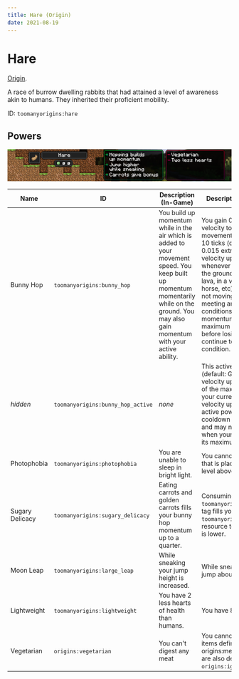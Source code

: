 ```yaml
---
title: Hare (Origin)
date: 2021-08-19
---
```

# Hare

[Origin](../../origins.md).

A race of burrow dwelling rabbits that had attained a level of awareness akin to humans. They inherited their proficient mobility.

ID: `toomanyorigins:hare`

## Powers

![Hare](../../../../images/tmoHareBanner.png)

Name | ID | Description (In-Game) | Description (Detailed)
-----|----|-----------------------|------------------------
Bunny Hop | `toomanyorigins:bunny_hop` | You build up momentum while in the air which is added to your movement speed. You keep built up momentum momentarily while on the ground. You may also gain momentum with your active ability. | You gain 0.00025 velocity to your current movement direction every 10 ticks (capped at 0.015 extra velocity / 60 velocity updates) whenever you aren't on the ground, in water, in lava, in a vehicle (boat, horse, etc), fall flying or not moving at all. Upon meeting any of these conditions you keep your momentum for a maximum of 4 ticks before losing it if you continue to meet the condition.
*hidden* | `toomanyorigins:bunny_hop_active` | *none* | This active power (default: G) adds 10 velocity updates (16.67% of the maximum (60)) to your current amount of velocity updates. This active power has a cooldown of 30 seconds and may not be used when your velocity is at its maximum value.
Photophobia | `toomanyorigins:photophobia` | You are unable to sleep in bright light. | You cannot sleep in a bed that is placed in a light level above 9.
Sugary Delicacy | `toomanyorigins:sugary_delicacy` | Eating carrots and golden carrots fills your bunny hop momentum up to a quarter. | Consuming items in the `toomanyorigins:carrots` tag fills your `toomanyorigins:bunny_hop` resource to 25% full if it is lower.
Moon Leap | `toomanyorigins:large_leap` | While sneaking your jump height is increased. | While sneaking you can jump about 3 blocks high.
Lightweight | `toomanyorigins:lightweight` | You have 2 less hearts of health than humans. | You have 8 hearts.
Vegetarian | `origins:vegetarian` | You can't digest any meat | You cannot eat food items defined in the tag origins:meat, unless they are also defined in the `origins:ignore_diet` tag.